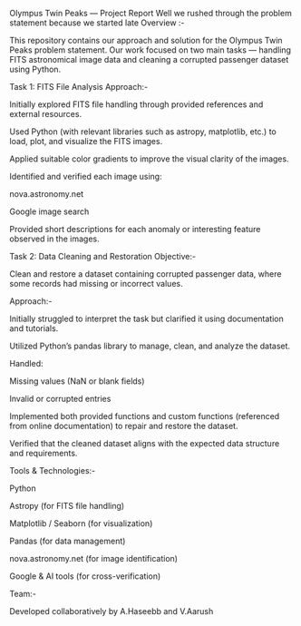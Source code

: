 Olympus Twin Peaks — Project Report
Well we rushed through the problem statement because we started late 
 Overview :-

This repository contains our approach and solution for the Olympus Twin Peaks problem statement.
Our work focused on two main tasks — handling FITS astronomical image data and cleaning a corrupted passenger dataset using Python.

 Task 1: FITS File Analysis
 Approach:-

Initially explored FITS file handling through provided references and external resources.

Used Python (with relevant libraries such as astropy, matplotlib, etc.) to load, plot, and visualize the FITS images.

Applied suitable color gradients to improve the visual clarity of the images.

Identified and verified each image using:

nova.astronomy.net

Google image search

Provided short descriptions for each anomaly or interesting feature observed in the images.

 Task 2: Data Cleaning and Restoration
 Objective:-

Clean and restore a dataset containing corrupted passenger data, where some records had missing or incorrect values.

 Approach:-

Initially struggled to interpret the task but clarified it using documentation and tutorials.

Utilized Python’s pandas library to manage, clean, and analyze the dataset.

Handled:

Missing values (NaN or blank fields)

Invalid or corrupted entries

Implemented both provided functions and custom functions (referenced from online documentation) to repair and restore the dataset.

Verified that the cleaned dataset aligns with the expected data structure and requirements.

 Tools & Technologies:-

Python

Astropy (for FITS file handling)

Matplotlib / Seaborn (for visualization)

Pandas (for data management)

nova.astronomy.net (for image identification)

Google & AI tools (for cross-verification)

 Team:-

Developed collaboratively by A.Haseebb and V.Aarush



 
